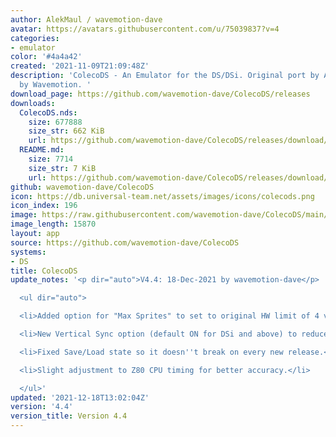 ```yaml
---
author: AlekMaul / wavemotion-dave
avatar: https://avatars.githubusercontent.com/u/75039837?v=4
categories:
- emulator
color: '#4a4a42'
created: '2021-11-09T21:09:48Z'
description: 'ColecoDS - An Emulator for the DS/DSi. Original port by Alekmaul. Phoenix-Edition
  by Wavemotion. '
download_page: https://github.com/wavemotion-dave/ColecoDS/releases
downloads:
  ColecoDS.nds:
    size: 677888
    size_str: 662 KiB
    url: https://github.com/wavemotion-dave/ColecoDS/releases/download/4.4/ColecoDS.nds
  README.md:
    size: 7714
    size_str: 7 KiB
    url: https://github.com/wavemotion-dave/ColecoDS/releases/download/4.4/README.md
github: wavemotion-dave/ColecoDS
icon: https://db.universal-team.net/assets/images/icons/colecods.png
icon_index: 196
image: https://raw.githubusercontent.com/wavemotion-dave/ColecoDS/main/arm9/gfx_data/pdev_tbg0.png
image_length: 15870
layout: app
source: https://github.com/wavemotion-dave/ColecoDS
systems:
- DS
title: ColecoDS
update_notes: '<p dir="auto">V4.4: 18-Dec-2021 by wavemotion-dave</p>

  <ul dir="auto">

  <li>Added option for "Max Sprites" to set to original HW limit of 4 vs 32.</li>

  <li>New Vertical Sync option (default ON for DSi and above) to reduce tearing.</li>

  <li>Fixed Save/Load state so it doesn''t break on every new release.</li>

  <li>Slight adjustment to Z80 CPU timing for better accuracy.</li>

  </ul>'
updated: '2021-12-18T13:02:04Z'
version: '4.4'
version_title: Version 4.4
---
```

